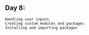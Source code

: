 ## Day 8:

    Handling user inputs
    Creating custom modules and packages
    Installing and importing packages